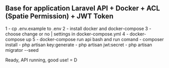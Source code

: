
## Base for application Laravel API + Docker + ACL (Spatie Permission) + JWT Token

1 - cp .env.example to .env
2 - install docker and docker-compose
3 - choose change  or no | settings in docker-compose.yml
4 - docker-compose up
5 - docker-compose run api bash and run comand
    - composer install
    - php artisan key:generate
    - php artisan jwt:secret
    - php artisan migrator --seed
    
    

Ready, API running, good use! = D
